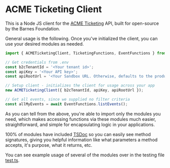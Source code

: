 # ACME Ticketing Client
This is a Node JS client for the [ACME Ticketing](https://www.acmeticketing.com/) API, built for open-source by the Barnes Foundation.  

General usage is the following. Once you've initialized the client, you can use your desired modules as needed.

```ts
import { ACMETicketingClient, TicketingFunctions, EventFunctions } from  '../src/index';

// Get credentials from .env
const b2cTenantId = '<Your tenant id>';
const apiKey = '<Your API key>';
const apiRootUrl = '<Your Sandbox URL. Otherwise, defaults to the production API URL>';

// Setup client - initializes the client for usage across your app
new ACMETicketingClient({ b2cTenantId, apiKey, apiRootUrl });

// Get all events, since we supplied no filter criteria
const allMyEvents = await EventFunctions.listEvents();
```

As you can tell from the above, you're able to import only the modules you need, which makes accessing functions via these modules much easier, straightforward, and simple for encapsulating logic in your applications. 

100% of modules have included [TSDoc](https://github.com/microsoft/tsdoc) so you can easily see method signatures, giving you helpful information like what parameters a method accepts, it's purpose, what it returns, etc.

You can see example usage of several of the modules over in the testing file [test.ts](https://github.com/BarnesFoundation/acme-ticketing-client/blob/master/tests/test.ts).

